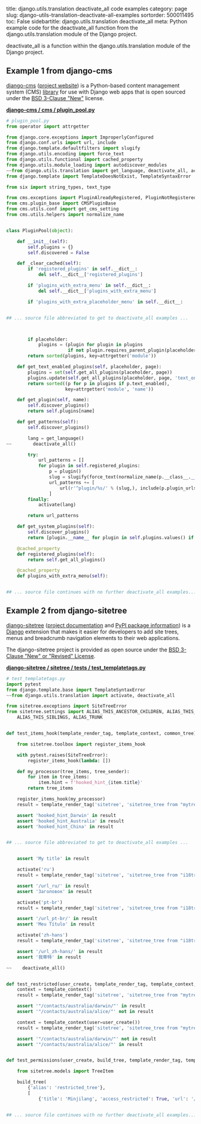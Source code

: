 title: django.utils.translation deactivate_all code examples
category: page
slug: django-utils-translation-deactivate-all-examples
sortorder: 500011495
toc: False
sidebartitle: django.utils.translation deactivate_all
meta: Python example code for the deactivate_all function from the django.utils.translation module of the Django project.


deactivate_all is a function within the django.utils.translation module of the Django project.


## Example 1 from django-cms
[django-cms](https://github.com/divio/django-cms)
([project website](https://www.django-cms.org/en/)) is a Python-based
content management system (CMS) [library](https://pypi.org/project/django-cms/)
for use with Django web apps that is open sourced under the
[BSD 3-Clause "New"](https://github.com/divio/django-cms/blob/develop/LICENSE)
license.

[**django-cms / cms / plugin_pool.py**](https://github.com/divio/django-cms/blob/develop/cms/./plugin_pool.py)

```python
# plugin_pool.py
from operator import attrgetter

from django.core.exceptions import ImproperlyConfigured
from django.conf.urls import url, include
from django.template.defaultfilters import slugify
from django.utils.encoding import force_text
from django.utils.functional import cached_property
from django.utils.module_loading import autodiscover_modules
~~from django.utils.translation import get_language, deactivate_all, activate
from django.template import TemplateDoesNotExist, TemplateSyntaxError

from six import string_types, text_type

from cms.exceptions import PluginAlreadyRegistered, PluginNotRegistered
from cms.plugin_base import CMSPluginBase
from cms.utils.conf import get_cms_setting
from cms.utils.helpers import normalize_name


class PluginPool(object):

    def __init__(self):
        self.plugins = {}
        self.discovered = False

    def _clear_cached(self):
        if 'registered_plugins' in self.__dict__:
            del self.__dict__['registered_plugins']

        if 'plugins_with_extra_menu' in self.__dict__:
            del self.__dict__['plugins_with_extra_menu']

        if 'plugins_with_extra_placeholder_menu' in self.__dict__:


## ... source file abbreviated to get to deactivate_all examples ...



        if placeholder:
            plugins = (plugin for plugin in plugins
                       if not plugin.requires_parent_plugin(placeholder, page))
        return sorted(plugins, key=attrgetter('module'))

    def get_text_enabled_plugins(self, placeholder, page):
        plugins = set(self.get_all_plugins(placeholder, page))
        plugins.update(self.get_all_plugins(placeholder, page, 'text_only_plugins'))
        return sorted((p for p in plugins if p.text_enabled),
                      key=attrgetter('module', 'name'))

    def get_plugin(self, name):
        self.discover_plugins()
        return self.plugins[name]

    def get_patterns(self):
        self.discover_plugins()

        lang = get_language()
~~        deactivate_all()

        try:
            url_patterns = []
            for plugin in self.registered_plugins:
                p = plugin()
                slug = slugify(force_text(normalize_name(p.__class__.__name__)))
                url_patterns += [
                    url(r'^plugin/%s/' % (slug,), include(p.plugin_urls)),
                ]
        finally:
            activate(lang)

        return url_patterns

    def get_system_plugins(self):
        self.discover_plugins()
        return [plugin.__name__ for plugin in self.plugins.values() if plugin.system]

    @cached_property
    def registered_plugins(self):
        return self.get_all_plugins()

    @cached_property
    def plugins_with_extra_menu(self):


## ... source file continues with no further deactivate_all examples...

```


## Example 2 from django-sitetree
[django-sitetree](https://github.com/idlesign/django-sitetree)
([project documentation](https://django-sitetree.readthedocs.io/en/latest/)
and
[PyPI package information](https://pypi.org/project/django-sitetree/))
is a [Django](/django.html) extension that makes it easier for
developers to add site trees, menus and breadcrumb navigation elements
to their web applications.

The django-sitetree project is provided as open source under the
[BSD 3-Clause "New" or "Revised" License](https://github.com/idlesign/django-sitetree/blob/master/LICENSE).

[**django-sitetree / sitetree / tests / test_templatetags.py**](https://github.com/idlesign/django-sitetree/blob/master/sitetree/tests/test_templatetags.py)

```python
# test_templatetags.py
import pytest
from django.template.base import TemplateSyntaxError
~~from django.utils.translation import activate, deactivate_all

from sitetree.exceptions import SiteTreeError
from sitetree.settings import ALIAS_THIS_ANCESTOR_CHILDREN, ALIAS_THIS_CHILDREN, ALIAS_THIS_PARENT_SIBLINGS, \
    ALIAS_THIS_SIBLINGS, ALIAS_TRUNK


def test_items_hook(template_render_tag, template_context, common_tree):

    from sitetree.toolbox import register_items_hook

    with pytest.raises(SiteTreeError):
        register_items_hook(lambda: [])

    def my_processor(tree_items, tree_sender):
        for item in tree_items:
            item.hint = f'hooked_hint_{item.title}'
        return tree_items

    register_items_hook(my_processor)
    result = template_render_tag('sitetree', 'sitetree_tree from "mytree"', template_context())

    assert 'hooked_hint_Darwin' in result
    assert 'hooked_hint_Australia' in result
    assert 'hooked_hint_China' in result


## ... source file abbreviated to get to deactivate_all examples ...


    assert 'My title' in result

    activate('ru')
    result = template_render_tag('sitetree', 'sitetree_tree from "i18tree"', template_context())

    assert '/url_ru/' in result
    assert 'Заголовок' in result

    activate('pt-br')
    result = template_render_tag('sitetree', 'sitetree_tree from "i18tree"', template_context())

    assert '/url_pt-br/' in result
    assert 'Meu Título' in result

    activate('zh-hans')
    result = template_render_tag('sitetree', 'sitetree_tree from "i18tree"', template_context())

    assert '/url_zh-hans/' in result
    assert '我蒂特' in result

~~    deactivate_all()


def test_restricted(user_create, template_render_tag, template_context, common_tree):
    context = template_context()
    result = template_render_tag('sitetree', 'sitetree_tree from "mytree"', context)

    assert '"/contacts/australia/darwin/"' in result
    assert '"/contacts/australia/alice/"' not in result

    context = template_context(user=user_create())
    result = template_render_tag('sitetree', 'sitetree_tree from "mytree"', context)

    assert '"/contacts/australia/darwin/"' not in result
    assert '"/contacts/australia/alice/"' in result


def test_permissions(user_create, build_tree, template_render_tag, template_context):

    from sitetree.models import TreeItem

    build_tree(
        {'alias': 'restricted_tree'},
        [
            {'title': 'Minjilang', 'access_restricted': True, 'url': '/contacts/australia/minjilang/'},


## ... source file continues with no further deactivate_all examples...

```

